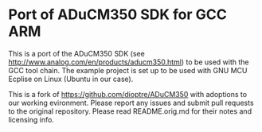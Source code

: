 # Port of ADuCM350 SDK for GCC ARM

This is a port of the ADuCM350 SDK (see http://www.analog.com/en/products/aducm350.html) to be used with the GCC tool chain.
The example project is set up to be used with GNU MCU Ecplise on Linux (Ubuntu in our case).

This is a fork of https://github.com/dioptre/ADuCM350 with adoptions to our working evironment. Please report any issues and submit pull requests to the original repository.
Please read README.orig.md for their notes and licensing info.
